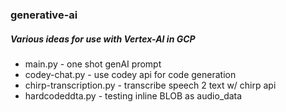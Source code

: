 ### generative-ai

##### Various ideas for use with Vertex-AI in GCP
* main.py - one shot genAI prompt
* codey-chat.py - use codey api for code generation
* chirp-transcription.py - transcribe speech 2 text w/ chirp api
* hardcodeddta.py - testing inline BLOB as audio_data 
